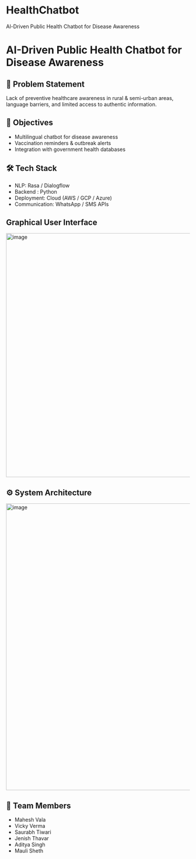# HealthChatbot
Al-Driven Public Health Chatbot for Disease Awareness
# AI-Driven Public Health Chatbot for Disease Awareness

## 📌 Problem Statement
Lack of preventive healthcare awareness in rural & semi-urban areas, language barriers, and limited access to authentic information.

## 🎯 Objectives
- Multilingual chatbot for disease awareness  
- Vaccination reminders & outbreak alerts  
- Integration with government health databases  

## 🛠️ Tech Stack
- NLP: Rasa / Dialogflow  
- Backend : Python
- Deployment: Cloud (AWS / GCP / Azure)  
- Communication: WhatsApp / SMS APIs

## Graphical User Interface
<img width="1202" height="667" alt="image" src="https://github.com/user-attachments/assets/d3b75a07-8f9e-4253-bf18-7516ccc49ead" />


## ⚙️ System Architecture
<img width="832" height="784" alt="image" src="https://github.com/user-attachments/assets/46e03d21-cc2d-43c5-b2e6-48884c9c066d" />

## 👥 Team Members
- Mahesh Vala
- Vicky Verma
- Saurabh Tiwari
- Jenish Thavar
- Aditya Singh
- Mauli Sheth
